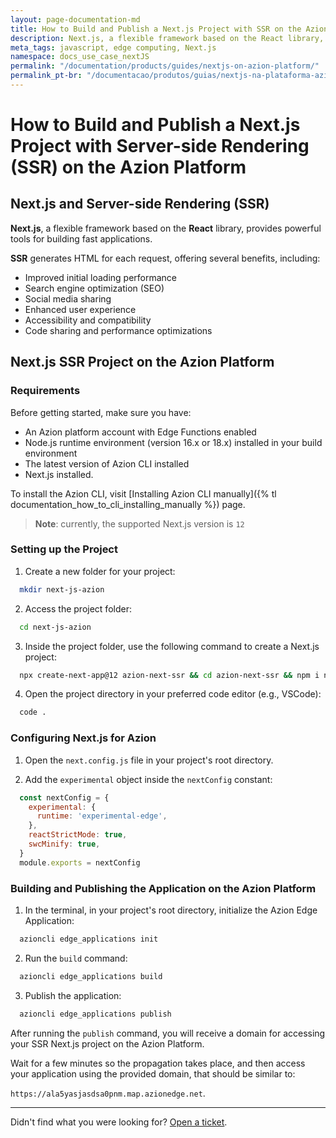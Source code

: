 ```yaml
---
layout: page-documentation-md
title: How to Build and Publish a Next.js Project with SSR on the Azion Platform
description: Next.js, a flexible framework based on the React library, provides powerful tools for building fast applications. SSR generates HTML for each request, offering several benefits 
meta_tags: javascript, edge computing, Next.js
namespace: docs_use_case_nextJS
permalink: "/documentation/products/guides/nextjs-on-azion-platform/"
permalink_pt-br: "/documentacao/produtos/guias/nextjs-na-plataforma-azion/"
---
```


# How to Build and Publish a Next.js Project with Server-side Rendering (SSR) on the Azion Platform

## Next.js and Server-side Rendering (SSR)

**Next.js**, a flexible framework based on the **React** library, provides powerful tools for building fast applications.

**SSR** generates HTML for each request, offering several benefits, including:

- Improved initial loading performance
- Search engine optimization (SEO)
- Social media sharing
- Enhanced user experience
- Accessibility and compatibility
- Code sharing and performance optimizations

## Next.js SSR Project on the Azion Platform

### Requirements

Before getting started, make sure you have:

- An Azion platform account with Edge Functions enabled
- Node.js runtime environment (version 16.x or 18.x) installed in your build environment
- The latest version of Azion CLI installed
- Next.js installed.

To install the Azion CLI, visit [Installing Azion CLI manually]({% tl documentation_how_to_cli_installing_manually %}) page.

> **Note**: currently, the supported Next.js version is `12`

### Setting up the Project

1. Create a new folder for your project:

```bash
  mkdir next-js-azion
```

2. Access the project folder:

```bash
  cd next-js-azion
```

3. Inside the project folder, use the following command to create a Next.js project:

```bash
  npx create-next-app@12 azion-next-ssr && cd azion-next-ssr && npm i next@12
```

4. Open the project directory in your preferred code editor (e.g., VSCode):

```bash
  code .
```

### Configuring Next.js for Azion

1. Open the `next.config.js` file in your project's root directory.

2. Add the `experimental` object inside the `nextConfig` constant:

```javascript
  const nextConfig = {
    experimental: {
      runtime: 'experimental-edge',
    },
    reactStrictMode: true,
    swcMinify: true,
  }
  module.exports = nextConfig
```

### Building and Publishing the Application on the Azion Platform

1. In the terminal, in your project's root directory, initialize the Azion Edge Application:

```bash
  azioncli edge_applications init
```

2. Run the `build` command:

```bash
  azioncli edge_applications build
```

3. Publish the application:

```bash
  azioncli edge_applications publish
```

After running the `publish` command, you will receive a domain for accessing your SSR Next.js project on the Azion Platform. 

Wait for a few minutes so the propagation takes place, and then access your application using the provided domain, that should be similar to:

`https://ala5yasjasdsa0pnm.map.azionedge.net`.

---

Didn't find what you were looking for? [Open a ticket](https://tickets.azion.com/).

